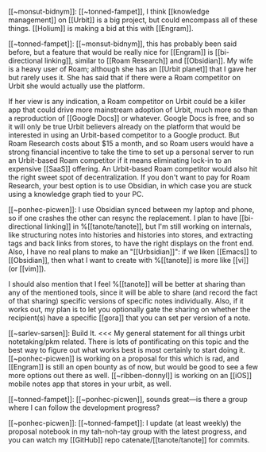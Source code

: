 [[~monsut-bidnym]]: [[~tonned-fampet]], I think [[knowledge management]] on [[Urbit]] is a big project, but could encompass all of these things.  [[Holium]] is making a bid at this with [[Engram]].

[[~tonned-fampet]]: [[~monsut-bidnym]], this has probably been said before, but a feature that would be really nice for [[Engram]] is [[bi-directional linking]], similar to [[Roam Research]] and [[Obsidian]].  My wife is a heavy user of Roam; although she has an [[Urbit planet]] that I gave her but rarely uses it.  She has said that if there were a Roam competitor on Urbit she would actually use the platform.

If her view is any indication, a Roam competitor on Urbit could be a killer app that could drive more mainstream adoption of Urbit, much more so than a reproduction of [[Google Docs]] or whatever. Google Docs is free, and so it will only be true Urbit believers already on the platform that would be interested in using an Urbit-based competitor to a Google product. But Roam Research costs about $15 a month, and so Roam users would have a strong financial incentive to take the time to set up a personal server to run an Urbit-based Roam competitor if it means eliminating lock-in to an expensive [[SaaS]] offering. An Urbit-based Roam competitor would also hit the right sweet spot of decentralization. If you don't want to pay for Roam Research, your best option is to use Obsidian, in which case you are stuck using a knowledge graph tied to your PC.

[[~ponhec-picwen]]: I use Obsidian synced between my laptop and phone, so if one crashes the other can resync the replacement. I plan to have [[bi-directional linking]] in %[[tanote/tanote]], but I'm still working on internals, like structuring notes into histories and histories into stores, and extracting tags and back links from stores, to have the right displays on the front end. Also, I have no real plans to make an "[[Urbsidian]]": if we liken [[Emacs]] to [[Obsidian]], then what I want to create with %[[tanote]] is more like [[vi]] (or [[vim]]).

I should also mention that I feel %[[tanote]] will be better at sharing than any of the mentioned tools, since it will be able to share (and record the fact of that sharing) specific versions of specific notes individually. Also, if it works out, my plan is to let you optionally gate the sharing on whether the recipient(s) have a specific [[gora]] that you can set per version of a note.

[[~sarlev-sarsen]]: Build It. <<< My general statement for all things urbit notetaking/pkm related.  There is lots of pontificating on this topic and the best way to figure out what works best is most certainly to start doing it.  [[~ponhec-picwen]] is working on a proposal for this which is rad, and [[Engram]] is still an open bounty as of now, but would be good to see a few more options out there as well.  [[~ribben-donnyl]] is working on an [[iOS]] mobile notes app that stores in your urbit, as well.

[[~tonned-fampet]]: [[~ponhec-picwen]], sounds great—is there a group where I can follow the development progress?

[[~ponhec-picwen]]: [[~tonned-fampet]]: I update (at least weekly) the proposal notebook in my tah-noh-tay group with the latest progress, and you can watch my [[GitHub]] repo catenate/[[tanote/tanote]] for commits.
